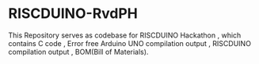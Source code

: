 # RISCDUINO-RvdPH
This Repository serves as codebase for RISCDUINO Hackathon , which contains C code , Error free Arduino UNO  compilation output , RISCDUINO compilation output , BOM(Bill of Materials).
